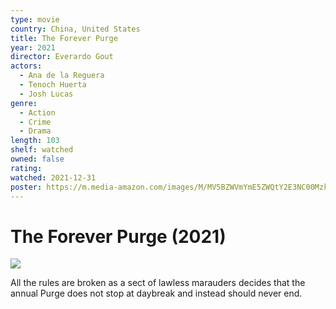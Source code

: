 ```yaml
---
type: movie
country: China, United States
title: The Forever Purge
year: 2021
director: Everardo Gout
actors:
  - Ana de la Reguera
  - Tenoch Huerta
  - Josh Lucas
genre:
  - Action
  - Crime
  - Drama
length: 103
shelf: watched
owned: false
rating:
watched: 2021-12-31
poster: https://m.media-amazon.com/images/M/MV5BZWVmYmE5ZWQtY2E3NC00Mzk1LWEzMzYtNjkyM2E0MGY0MjcxXkEyXkFqcGc@._V1_SX300.jpg
---
```


# The Forever Purge (2021)

![](https://m.media-amazon.com/images/M/MV5BZWVmYmE5ZWQtY2E3NC00Mzk1LWEzMzYtNjkyM2E0MGY0MjcxXkEyXkFqcGc@._V1_SX300.jpg)

All the rules are broken as a sect of lawless marauders decides that the annual Purge does not stop at daybreak and instead should never end.